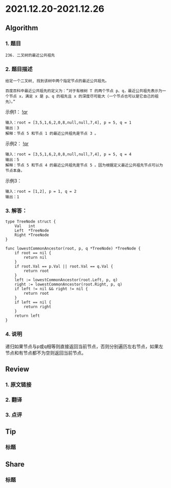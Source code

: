 # 2021.12.20-2021.12.26

## Algorithm
### 1. 题目
```
236. 二叉树的最近公共祖先
```
### 2. 题目描述
```
给定一个二叉树, 找到该树中两个指定节点的最近公共祖先。

百度百科中最近公共祖先的定义为：“对于有根树 T 的两个节点 p、q，最近公共祖先表示为一个节点 x，满足 x 是 p、q 的祖先且 x 的深度尽可能大（一个节点也可以是它自己的祖先）。”
```
示例1：
[!qr](./images/1220_a_1.png)
```
输入：root = [3,5,1,6,2,0,8,null,null,7,4], p = 5, q = 1
输出：3
解释：节点 5 和节点 1 的最近公共祖先是节点 3 。
```
示例2：
[!qr](./images/1220_a_2.png)
```
输入：root = [3,5,1,6,2,0,8,null,null,7,4], p = 5, q = 4
输出：5
解释：节点 5 和节点 4 的最近公共祖先是节点 5 。因为根据定义最近公共祖先节点可以为节点本身。
```
示例3：
```
输入：root = [1,2], p = 1, q = 2
输出：1
```

### 3. 解答：
```golang
type TreeNode struct {
	Val   int
	Left  *TreeNode
	Right *TreeNode
}

func lowestCommonAncestor(root, p, q *TreeNode) *TreeNode {
	if root == nil {
		return nil
	}
	if root.Val == p.Val || root.Val == q.Val {
		return root
	}
	left := lowestCommonAncestor(root.Left, p, q)
	right := lowestCommonAncestor(root.Right, p, q)
	if left != nil && right != nil {
		return root
	}
	if left == nil {
		return right
	}
	return left
}
```
### 4. 说明
递归如果节点与p或q相等则直接返回当前节点，否则分别遍历左右节点，如果左节点和有节点都不为空则返回当前节点。

## Review
### 1. 原文链接


### 2. 翻译


### 3. 点评


## Tip
### 标题


## Share
### 标题
